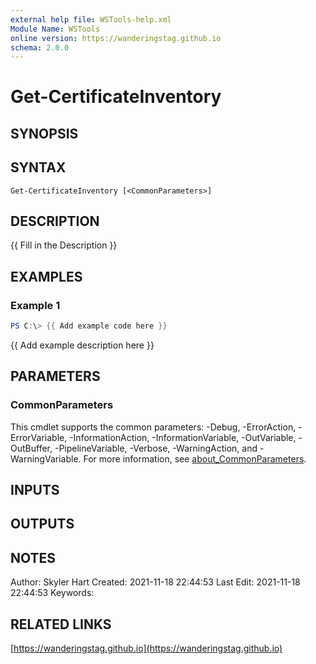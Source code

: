```yaml
---
external help file: WSTools-help.xml
Module Name: WSTools
online version: https://wanderingstag.github.io
schema: 2.0.0
---
```


# Get-CertificateInventory

## SYNOPSIS

## SYNTAX

```
Get-CertificateInventory [<CommonParameters>]
```

## DESCRIPTION
{{ Fill in the Description }}

## EXAMPLES

### Example 1
```powershell
PS C:\> {{ Add example code here }}
```

{{ Add example description here }}

## PARAMETERS

### CommonParameters
This cmdlet supports the common parameters: -Debug, -ErrorAction, -ErrorVariable, -InformationAction, -InformationVariable, -OutVariable, -OutBuffer, -PipelineVariable, -Verbose, -WarningAction, and -WarningVariable. For more information, see [about_CommonParameters](http://go.microsoft.com/fwlink/?LinkID=113216).

## INPUTS

## OUTPUTS

## NOTES
Author: Skyler Hart
Created: 2021-11-18 22:44:53
Last Edit: 2021-11-18 22:44:53
Keywords:

## RELATED LINKS

[https://wanderingstag.github.io](https://wanderingstag.github.io)


